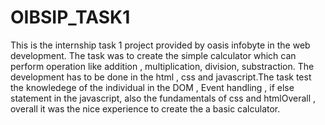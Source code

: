 # OIBSIP_TASK1
This is the internship task 1 project provided by oasis infobyte in the web development. The task was to create the simple calculator which can perform operation like addition , multiplication, division,
substraction. The development has to be done in the html , css and javascript.The task test the knowledege of the individual in the DOM , Event handling , if else statement in the javascript, also the fundamentals of css and htmlOverall , overall it was the nice experience to create the a basic calculator.
